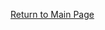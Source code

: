 <div class="flourish-embed flourish-chart" data-src="visualisation/8567617"><script src="https://public.flourish.studio/resources/embed.js"></script></div>

[Return to Main Page](README.md)
